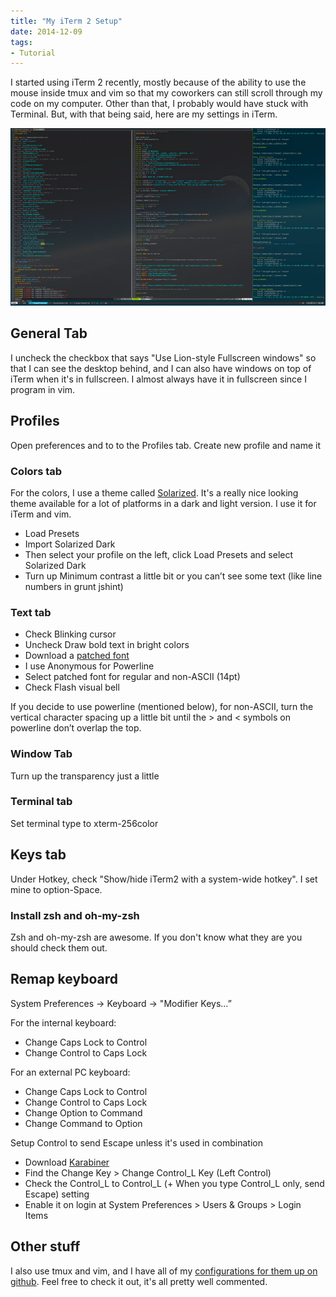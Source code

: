 ```yaml
---
title: "My iTerm 2 Setup"
date: 2014-12-09
tags:
- Tutorial
---
```


I started using iTerm 2 recently, mostly because of the ability to use the mouse inside tmux and vim so that my coworkers can still scroll through my code on my computer. Other than that, I probably would have stuck with Terminal. But, with that being said, here are my settings in iTerm.

![iTerm 2](./iterm2.jpg)

## General Tab

I uncheck the checkbox that says "Use Lion-style Fullscreen windows" so that I can see the desktop behind, and I can also have windows on top of iTerm when it's in fullscreen. I almost always have it in fullscreen since I program in vim.

## Profiles

Open preferences and to to the Profiles tab. Create new profile and name it

### Colors tab

For the colors, I use a theme called [Solarized](http://ethanschoonover.com/solarized). It's a really nice looking theme available for a lot of platforms in a dark and light version. I use it for iTerm and vim.

- Load Presets
- Import Solarized Dark
- Then select your profile on the left, click Load Presets and select Solarized Dark
- Turn up Minimum contrast a little bit or you can’t see some text (like line numbers in grunt jshint)

### Text tab

- Check Blinking cursor
- Uncheck Draw bold text in bright colors
- Download a [patched font](https://github.com/Lokaltog/powerline-fonts)
- I use Anonymous for Powerline
- Select patched font for regular and non-ASCII (14pt)
- Check Flash visual bell

If you decide to use powerline (mentioned below), for non-ASCII, turn the vertical character spacing up a little bit until the > and < symbols on powerline don’t overlap the top.

### Window Tab

Turn up the transparency just a little

### Terminal tab

Set terminal type to xterm-256color

## Keys tab

Under Hotkey, check "Show/hide iTerm2 with a system-wide hotkey". I set mine to option-Space.

### Install zsh and oh-my-zsh

Zsh and oh-my-zsh are awesome. If you don't know what they are you should check them out.

## Remap keyboard

System Preferences -> Keyboard -> "Modifier Keys…”

For the internal keyboard:

- Change Caps Lock to Control
- Change Control to Caps Lock

For an external PC keyboard:

- Change Caps Lock to Control
- Change Control to Caps Lock
- Change Option to Command
- Change Command to Option

Setup Control to send Escape unless it's used in combination

- Download [Karabiner](https://pqrs.org/osx/karabiner/)
- Find the Change Key > Change Control_L Key (Left Control)
- Check the Control_L to Control_L (+ When you type Control_L only, send Escape) setting
- Enable it on login at System Preferences > Users & Groups > Login Items

## Other stuff

I also use tmux and vim, and I have all of my [configurations for them up on github](https://github.com/agarrharr/settings). Feel free to check it out, it's all pretty well commented.
